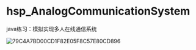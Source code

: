 # hsp_AnalogCommunicationSystem
java练习：模拟实现多人在线通信系统  

![79C4A7BD00CD1F82E05F8C57E80CD896](https://github.com/FAUST-BENCHOU/hsp_AnalogCommunicationSystem/assets/126341483/2ba76811-bfde-4200-97ed-67fabb1255a1)
